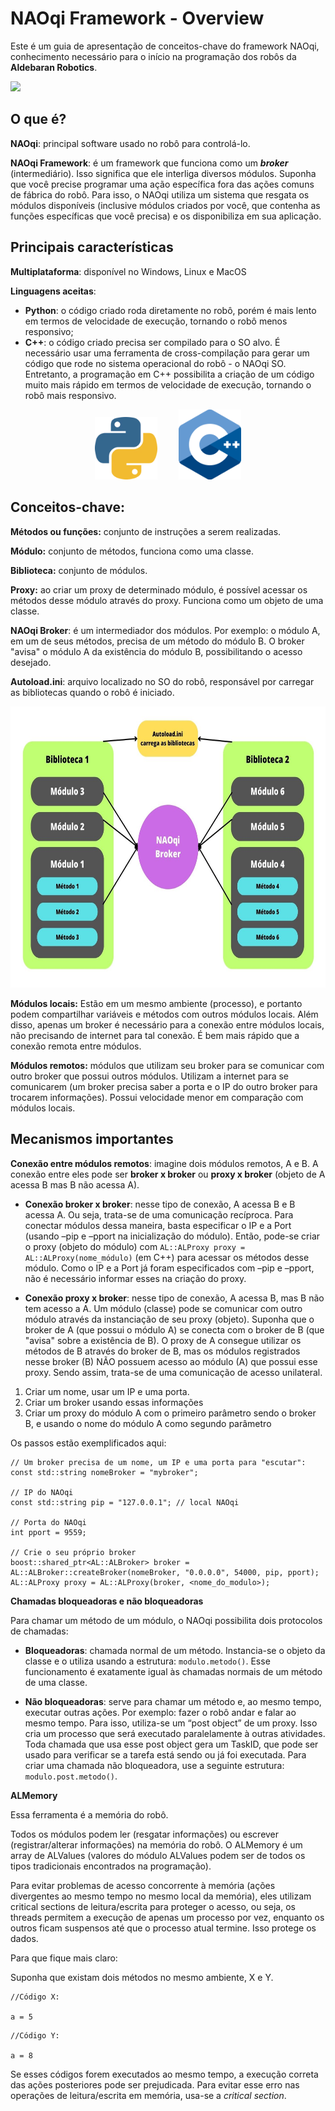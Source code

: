 # NAOqi Framework - Overview

Este é um guia de apresentação de conceitos-chave do framework NAOqi, conhecimento necessário para o início na programação dos robôs da **Aldebaran Robotics**.

<img src='../overrides/assets/icons/NAO.png' width=300px>

## O que é?

**NAOqi**: principal software usado no robô para controlá-lo.

**NAOqi Framework**: é um framework que funciona como um **_broker_** (intermediário). Isso significa que ele interliga diversos módulos. Suponha que você precise programar uma ação específica fora das ações comuns de fábrica do robô. Para isso, o NAOqi utiliza um sistema que resgata os módulos disponíveis (inclusive módulos criados por você, que contenha as funções específicas que você precisa) e os disponibiliza em sua aplicação.

## Principais características

**Multiplataforma**: disponível no Windows, Linux e MacOS

**Linguagens aceitas**:

- **Python**: o código criado roda diretamente no robô, porém é mais lento em termos de velocidade de execução, tornando o robô menos responsivo;
- **C++**: o código criado precisa ser compilado para o SO alvo. É necessário usar uma ferramenta de cross-compilação para gerar um código que rode no sistema operacional do robô - o NAOqi SO. Entretanto, a programação em C++ possibilita a criação de um código muito mais rápido em termos de velocidade de execução, tornando o robô mais responsivo.

<div align="center">
    <img src='../overrides/assets/icons/python.webp' width=100px>
    <img src='../overrides/assets/icons/cpplogo.png' width=100px style="margin-left:30px;">
</div>

## Conceitos-chave:

**Métodos ou funções:** conjunto de instruções a serem realizadas.

**Módulo:** conjunto de métodos, funciona como uma classe.

**Biblioteca:** conjunto de módulos.

**Proxy:** ao criar um proxy de determinado módulo, é possível acessar os métodos desse módulo através do proxy. Funciona como um objeto de uma classe.

**NAOqi Broker**: é um intermediador dos módulos. Por exemplo: o módulo A, em um de seus métodos, precisa de um método do módulo B. O broker "avisa" o módulo A da existência do módulo B, possibilitando o acesso desejado.

**Autoload.ini**: arquivo localizado no SO do robô, responsável por carregar as bibliotecas quando o robô é iniciado.

<img src='../overrides/assets/icons/Metodo_1.jpg' height=450px>

**Módulos locais:**  Estão em um mesmo ambiente (processo), e portanto podem compartilhar variáveis e métodos com outros módulos locais. Além disso, apenas um broker é necessário para a conexão entre módulos locais, não precisando de internet para tal conexão. É bem mais rápido que a conexão remota entre módulos.

**Módulos remotos:** módulos que utilizam seu broker para se comunicar com outro broker que possui outros módulos. Utilizam a internet para se comunicarem (um broker precisa saber a porta e o IP do outro broker para trocarem informações). Possui velocidade menor em comparação com módulos locais.

## Mecanismos importantes

**Conexão entre módulos remotos**: imagine dois módulos remotos, A e B. A conexão entre eles pode ser **broker x broker** ou **proxy x broker** (objeto de A acessa B mas B não acessa A).

- **Conexão broker x broker**: nesse tipo de conexão, A acessa B e B acessa A. Ou seja, trata-se de uma comunicação recíproca. Para conectar módulos dessa maneira, basta especificar o IP e a Port (usando –pip e –pport na inicialização do módulo). Então, pode-se criar o proxy (objeto do módulo) com ```AL::ALProxy proxy = AL::ALProxy(nome_módulo)``` (em C++) para acessar os métodos desse módulo. Como o IP e a Port já foram especificados com –pip e –pport, não é necessário informar esses na criação do proxy. 

- **Conexão proxy x broker**: nesse tipo de conexão, A acessa B, mas B não tem acesso a A. Um módulo (classe) pode se comunicar com outro módulo através da instanciação de seu proxy (objeto). Suponha que o broker de A (que possui o módulo A) se conecta com o broker de B (que "avisa" sobre a existência de B). O proxy de A consegue utilizar os métodos de B através do broker de B, mas os módulos registrados nesse broker (B) NÃO possuem acesso ao módulo (A) que possui esse proxy. Sendo assim, trata-se de uma comunicação de acesso unilateral.

1. Criar um nome, usar um IP e uma porta.
2. Criar um broker usando essas informações
3. Criar um proxy do módulo A com o primeiro parâmetro sendo o broker B, e usando o nome do módulo A como segundo parâmetro

Os passos estão exemplificados aqui:

```
// Um broker precisa de um nome, um IP e uma porta para "escutar":
const std::string nomeBroker = "mybroker";

// IP do NAOqi
const std::string pip = "127.0.0.1"; // local NAOqi

// Porta do NAOqi
int pport = 9559;

// Crie o seu próprio broker
boost::shared_ptr<AL::ALBroker> broker = AL::ALBroker::createBroker(nomeBroker, "0.0.0.0", 54000, pip, pport);
AL::ALProxy proxy = AL::ALProxy(broker, <nome_do_modulo>);
```

**Chamadas bloqueadoras e não bloqueadoras**

Para chamar um método de um módulo, o NAOqi possibilita dois protocolos de chamadas:

- **Bloqueadoras**: chamada normal de um método. Instancia-se o objeto da classe e o utiliza usando a estrutura: ```modulo.metodo()```. Esse funcionamento é exatamente igual às chamadas normais de um método de uma classe.

- **Não bloqueadoras**: serve para chamar um método e, ao mesmo tempo, executar outras ações. Por exemplo: fazer o robô andar e falar ao mesmo tempo. Para isso, utiliza-se um “post object” de um proxy. Isso cria um processo que será executado paralelamente à outras atividades. Toda chamada que usa esse post object gera um TaskID, que pode ser usado para verificar se a tarefa está sendo ou já foi executada. Para criar uma chamada não bloqueadora, use a seguinte estrutura: ```modulo.post.metodo()```.

**ALMemory**

Essa ferramenta é a memória do robô. 

Todos os módulos podem ler (resgatar informações) ou escrever (registrar/alterar informações) na memória do robô. O ALMemory é um array de ALValues (valores do módulo ALValues podem ser de todos os tipos tradicionais encontrados na programação).

Para evitar problemas de acesso concorrente à memória (ações divergentes ao mesmo tempo no mesmo local da memória), eles utilizam critical sections de leitura/escrita para proteger o acesso, ou seja, os threads permitem a execução de apenas um processo por vez, enquanto os outros ficam suspensos até que o processo atual termine. Isso protege os dados.

Para que fique mais claro:

Suponha que existam dois métodos no mesmo ambiente, X e Y.

```
//Código X: 

a = 5
```

```
//Código Y:

a = 8
```

Se esses códigos forem executados ao mesmo tempo, a execução correta das ações posteriores pode ser prejudicada. Para evitar esse erro nas operações de leitura/escrita em memória, usa-se a _critical section_.